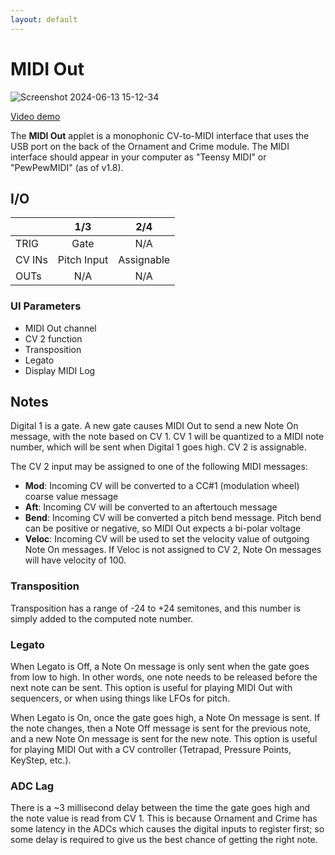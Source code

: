```yaml
---
layout: default
---
```

# MIDI Out

![Screenshot 2024-06-13 15-12-34](https://github.com/djphazer/O_C-Phazerville/assets/109086194/b3974f38-4879-4f2c-88f2-07f772fe99fd)

[Video demo](https://youtu.be/cVnJ3RqdbJU)

The **MIDI Out** applet is a monophonic CV-to-MIDI interface that uses the USB port on the back of the Ornament and Crime module. The MIDI interface should appear in your computer as "Teensy MIDI" or "PewPewMIDI" (as of v1.8).

## I/O

|        | 1/3 | 2/4 |
| ------ | :-: | :-: |
| TRIG   | Gate |  N/A   |
| CV INs | Pitch Input | Assignable |
| OUTs   | N/A    |  N/A   |

### UI Parameters
* MIDI Out channel
* CV 2 function
* Transposition
* Legato
* Display MIDI Log

## Notes
Digital 1 is a gate. A new gate causes MIDI Out to send a new Note On message, with the note based on CV 1. CV 1 will be quantized to a MIDI note number, which will be sent when Digital 1 goes high. CV 2 is assignable.

The CV 2 input may be assigned to one of the following MIDI messages:
* **Mod**: Incoming CV will be converted to a CC#1 (modulation wheel) coarse value message
* **Aft**: Incoming CV will be converted to an aftertouch message
* **Bend**: Incoming CV will be converted a pitch bend message. Pitch bend can be positive or negative, so MIDI Out expects a bi-polar voltage
* **Veloc**: Incoming CV will be used to set the velocity value of outgoing Note On messages. If Veloc is not assigned to CV 2, Note On messages will have velocity of 100.

### Transposition

Transposition has a range of -24 to +24 semitones, and this number is simply added to the computed note number.

### Legato

When Legato is Off, a Note On message is only sent when the gate goes from low to high. In other words, one note needs to be released before the next note can be sent. This option is useful for playing MIDI Out with sequencers, or when using things like LFOs for pitch.

When Legato is On, once the gate goes high, a Note On message is sent. If the note changes, then a Note Off message is sent for the previous note, and a new Note On message is sent for the new note. This option is useful for playing MIDI Out with a CV controller (Tetrapad, Pressure Points, KeyStep, etc.).

### ADC Lag

There is a ~3 millisecond delay between the time the gate goes high and the note value is read from CV 1. This is because Ornament and Crime has some latency in the ADCs which causes the digital inputs to register first; so some delay is required to give us the best chance of getting the right note.
